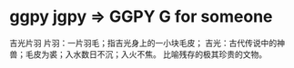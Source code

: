 # ggpy jgpy => GGPY G for someone

吉光片羽 
片羽：一片羽毛；指吉光身上的一小块毛皮；
吉光：古代传说中的神兽；毛皮为裘；入水数日不沉；入火不焦。
比喻残存的极其珍贵的文物。



